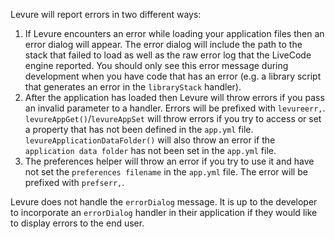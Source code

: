 Levure will report errors in two different ways:

1. If Levure encounters an error while loading your application files then an error dialog will appear. The error dialog will include the path to the stack that failed to load as well as the raw error log that the LiveCode engine reported. You should only see this error message during development when you have code that has an error (e.g. a library script that generates an error in the `libraryStack` handler).
2. After the application has loaded then Levure will throw errors if you pass an invalid parameter to a handler. Errors will be prefixed with `levureerr,`. `levureAppGet()`/`levureAppSet` will throw errors if you try to access or set a property that has not been defined in the `app.yml` file. `levureApplicationDataFolder()` will also throw an error if the `application data folder` has not been set in the `app.yml` file.
3. The preferences helper will throw an error if you try to use it and have not set the `preferences filename` in the `app.yml` file. The error will be prefixed with `prefserr,`.

Levure does not handle the `errorDialog` message. It is up to the developer to incorporate an `errorDialog` handler in their application if they would like to display errors to the end user.